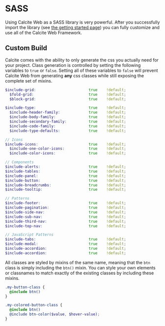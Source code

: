 # SASS

Using Calcite Web as a SASS library is very powerful. After you successfully import the library (see [the getting started page]({{relativepath}})) you can fully customize and use all of the Calcite Web Framework.

## Custom Build

Calcite comes with the ability to only generate the css you actually need for your project. Class generation is controlled by setting the following variables to `true` or `false`. Setting all of these variables to `false` will prevent Calcite Web from generating **any** css classes while still exposing the complete set of mixins.

```scss
$include-grid:                        true    !default;
  $fold-grid:                         true    !default;
  $block-grid:                        true    !default;

$include-type:                        true    !default;
  $include-header-family:             true    !default;
  $include-body-family:               true    !default;
  $include-secondary-family:          true    !default;
  $include-code-family:               true    !default;
  $include-type-defaults:             true    !default;

// Icons
$include-icons:                       true    !default;
  $include-one-color-icons:           true    !default;
  $include-color-icons:               true    !default;

// Components
$include-alerts:                      true    !default;
$include-tables:                      true    !default;
$include-panel:                       true    !default;
$include-button:                      true    !default;
$include-breadcrumbs:                 true    !default;
$include-tooltip:                     true    !default;

// Patterns
$include-footer:                      true    !default;
$include-pagination:                  true    !default;
$include-side-nav:                    true    !default;
$include-sub-nav:                     true    !default;
$include-third-nav:                   true    !default;
$include-top-nav:                     true    !default;

// JavaScript Patterns
$include-tabs:                        true    !default;
$include-modal:                       true    !default;
$include-accordion:                   true    !default;
$include-accordion:                   true    !default;
```


All classes are styled by mixins of the same name, meaning that the `btn` class is simply including the `btn()` mixin. You can style your own elements or classnames to match exactly of the existing classes by including these mixins.

```scss
.my-button-class {
  @include btn()
}

.my-colored-button-class {
  @include btn()
  @include btn-color($value, $hover-value);
}
```

